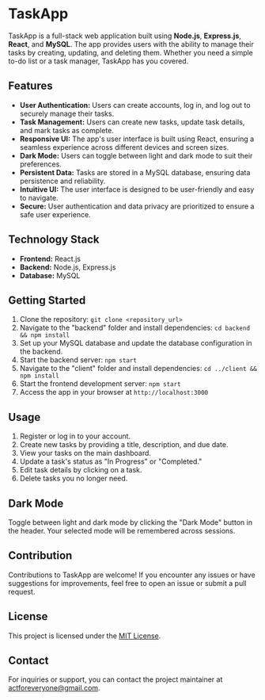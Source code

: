 # TaskApp

TaskApp is a full-stack web application built using **Node.js**, **Express.js**, **React**, and **MySQL**. The app provides users with the ability to manage their tasks by creating, updating, and deleting them. Whether you need a simple to-do list or a task manager, TaskApp has you covered.

## Features

- **User Authentication:** Users can create accounts, log in, and log out to securely manage their tasks.
- **Task Management:** Users can create new tasks, update task details, and mark tasks as complete.
- **Responsive UI:** The app's user interface is built using React, ensuring a seamless experience across different devices and screen sizes.
- **Dark Mode:** Users can toggle between light and dark mode to suit their preferences.
- **Persistent Data:** Tasks are stored in a MySQL database, ensuring data persistence and reliability.
- **Intuitive UI:** The user interface is designed to be user-friendly and easy to navigate.
- **Secure:** User authentication and data privacy are prioritized to ensure a safe user experience.

## Technology Stack

- **Frontend:** React.js
- **Backend:** Node.js, Express.js
- **Database:** MySQL

## Getting Started

1. Clone the repository: `git clone <repository_url>`
2. Navigate to the "backend" folder and install dependencies: `cd backend && npm install`
3. Set up your MySQL database and update the database configuration in the backend.
4. Start the backend server: `npm start`
5. Navigate to the "client" folder and install dependencies: `cd ../client && npm install`
6. Start the frontend development server: `npm start`
7. Access the app in your browser at `http://localhost:3000`

## Usage

1. Register or log in to your account.
2. Create new tasks by providing a title, description, and due date.
3. View your tasks on the main dashboard.
4. Update a task's status as "In Progress" or "Completed."
5. Edit task details by clicking on a task.
6. Delete tasks you no longer need.

## Dark Mode

Toggle between light and dark mode by clicking the "Dark Mode" button in the header. Your selected mode will be remembered across sessions.

## Contribution

Contributions to TaskApp are welcome! If you encounter any issues or have suggestions for improvements, feel free to open an issue or submit a pull request.

## License

This project is licensed under the [MIT License](LICENSE).

## Contact

For inquiries or support, you can contact the project maintainer at <actforeveryone@gmail.com>.
